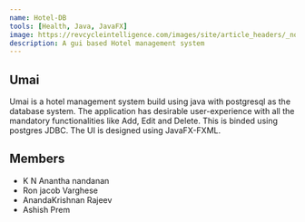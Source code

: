 ```yaml
---
name: Hotel-DB
tools: [Health, Java, JavaFX]
image: https://revcycleintelligence.com/images/site/article_headers/_normal/hospital%2C_green.jpg
description: A gui based Hotel management system
---
```


## Umai

Umai is a hotel management system build using java with postgresql as the database system. The application has desirable user-experience with all the mandatory functionalities like Add, Edit and Delete. This is binded using postgres JDBC. The UI is designed using JavaFX-FXML.

## Members

- K N Anantha nandanan
- Ron jacob Varghese
- AnandaKrishnan Rajeev
- Ashish Prem

